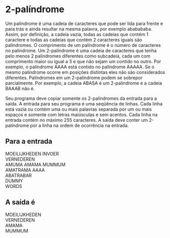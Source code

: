 # 2-palíndrome
Um palíndrome é uma cadeia de caracteres que pode ser lida para frente e para trás e ainda resultar na mesma palavra, por exemplo ababababa. Assim, por definição, a cadeia vazia, todas as cadeias que contém 1 caractere e todas as cadeias que contém 2 caracteres iguais são palíndromes. O comprimento de um palíndrome é o número de caracteres no palíndrome.
Um 2-palíndrome é uma cadeia de caracteres que tenha pelo menos 2 palíndromes diferentes como subcadeia, cada um com comprimento maior ou igual a 3 e que não sejam um contido no outro. Por exemplo, o palíndrome AAAA está contido no palíndrome AAAAA. Se o mesmo palíndrome ocorre em posições distintas eles não são considerados diferentes. Palíndromes em um 2-palíndrome podem se sobrepor parcialmente. Por exemplo, a cadeia ABASA é um 2-palindrome e a cadeia BAAAB não é.

Seu programa deve copiar somente os 2-palíndromes da entrada para a saída. A entrada para seu programa é uma seqüência de linhas. Cada linha está vazia ou contém uma ou mais palavras separada por um ou mais espaços e somente com letras maiúsculas e sem acentos. Cada linha na entrada contém no máximo 255 caracteres. A saída deve conter um 2-palíndrome por a linha na ordem de ocorrência na entrada.

## Para a entrada
MOEILIJKHEDEN INVOER  
VERNEDEREN  
AMUMA AMAMA MUMMUM  
AMATRAMA AAAA  
ABATRABAR  
DUMMY  
WORDS  

## A saída é
MOEILIJKHEDEN  
VERNEDEREN  
AMAMA  
MUMMUM  
